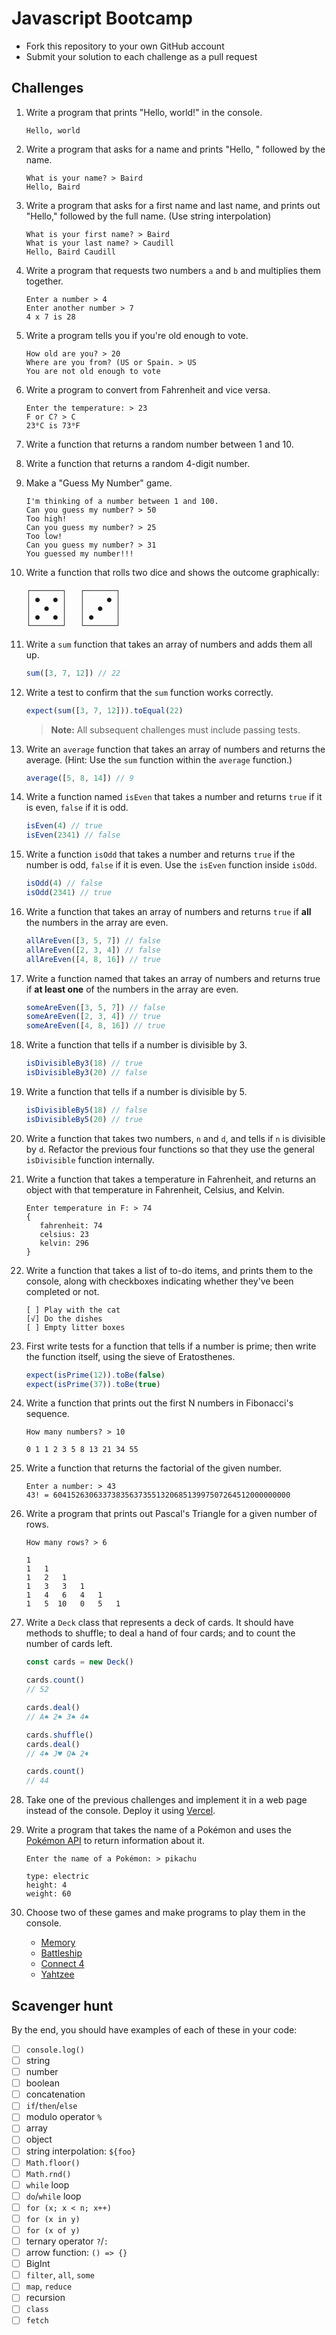 ﻿# Javascript Bootcamp

- Fork this repository to your own GitHub account
- Submit your solution to each challenge as a pull request

## Challenges

1.  Write a program that prints "Hello, world!" in the console.

    ```
    Hello, world
    ```

2.  Write a program that asks for a name and prints "Hello, " followed by the name.

    ```
    What is your name? > Baird
    Hello, Baird
    ```

3.  Write a program that asks for a first name and last name, and prints out "Hello," followed by
    the full name. (Use string interpolation)

    ```
    What is your first name? > Baird
    What is your last name? > Caudill
    Hello, Baird Caudill
    ```

4.  Write a program that requests two numbers `a` and `b` and multiplies them together.

    ```
    Enter a number > 4
    Enter another number > 7
    4 x 7 is 28
    ```

5.  Write a program tells you if you're old enough to vote.

    ```
    How old are you? > 20
    Where are you from? (US or Spain. > US
    You are not old enough to vote
    ```

6.  Write a program to convert from Fahrenheit and vice versa.

    ```
    Enter the temperature: > 23
    F or C? > C
    23⁰C is 73⁰F
    ```

7.  Write a function that returns a random number between 1 and 10.

8.  Write a function that returns a random 4-digit number.

9.  Make a "Guess My Number" game.

    ```
    I'm thinking of a number between 1 and 100.
    Can you guess my number? > 50
    Too high!
    Can you guess my number? > 25
    Too low!
    Can you guess my number? > 31
    You guessed my number!!!
    ```

10. Write a function that rolls two dice and shows the outcome graphically:

    ```
    ┌───────┐   ┌───────┐
    │ ●   ● │   │     ● │
    │   ●   │   │   ●   │
    │ ●   ● │   │ ●     │
    └───────┘   └───────┘
    ```

11. Write a `sum` function that takes an array of numbers and adds them all up.

    ```js
    sum([3, 7, 12]) // 22
    ```

12. Write a test to confirm that the `sum` function works correctly.

    ```js
    expect(sum([3, 7, 12])).toEqual(22)
    ```

    > **Note:** All subsequent challenges must include passing tests.

13. Write an `average` function that takes an array of numbers and returns the average. (Hint: Use
    the `sum` function within the `average` function.)

    ```js
    average([5, 8, 14]) // 9
    ```

14. Write a function named `isEven` that takes a number and returns `true` if it is even, `false` if
    it is odd.

    ```js
    isEven(4) // true
    isEven(2341) // false
    ```

15. Write a function `isOdd` that takes a number and returns `true` if the number is odd, `false` if
    it is even. Use the `isEven` function inside `isOdd`.

    ```js
    isOdd(4) // false
    isOdd(2341) // true
    ```

16. Write a function that takes an array of numbers and returns `true` if **all** the numbers in the
    array are even.

    ```js
    allAreEven([3, 5, 7]) // false
    allAreEven([2, 3, 4]) // false
    allAreEven([4, 8, 16]) // true
    ```

17. Write a function named that takes an array of numbers and returns true if **at least one** of
    the numbers in the array are even.

    ```js
    someAreEven([3, 5, 7]) // false
    someAreEven([2, 3, 4]) // true
    someAreEven([4, 8, 16]) // true
    ```

18. Write a function that tells if a number is divisible by 3.

    ```js
    isDivisibleBy3(18) // true
    isDivisibleBy3(20) // false
    ```

19. Write a function that tells if a number is divisible by 5.

    ```js
    isDivisibleBy5(18) // false
    isDivisibleBy5(20) // true
    ```

20. Write a function that takes two numbers, `n` and `d`, and tells if `n` is divisible by `d`.
    Refactor the previous four functions so that they use the general `isDivisible` function
    internally.

21. Write a function that takes a temperature in Fahrenheit, and returns an object with that
    temperature in Fahrenheit, Celsius, and Kelvin.

    ```
    Enter temperature in F: > 74
    {
       fahrenheit: 74
       celsius: 23
       kelvin: 296
    }
    ```

22. Write a function that takes a list of to-do items, and prints them to the console, along with
    checkboxes indicating whether they've been completed or not.

    ```
    [ ] Play with the cat
    [√] Do the dishes
    [ ] Empty litter boxes
    ```

23. First write tests for a function that tells if a number is prime; then write the function
    itself, using the sieve of Eratosthenes.

    ```js
    expect(isPrime(12)).toBe(false)
    expect(isPrime(37)).toBe(true)
    ```

24. Write a function that prints out the first N numbers in Fibonacci's sequence.

    ```
    How many numbers? > 10

    0 1 1 2 3 5 8 13 21 34 55
    ```

25. Write a function that returns the factorial of the given number.

    ```
    Enter a number: > 43
    43! = 60415263063373835637355132068513997507264512000000000
    ```

26. Write a program that prints out Pascal's Triangle for a given number of rows.

    ```
    How many rows? > 6

    1
    1   1
    1   2   1
    1   3   3   1
    1   4   6   4   1
    1   5  10   0   5   1
    ```

27. Write a `Deck` class that represents a deck of cards. It should have methods to shuffle; to deal
    a hand of four cards; and to count the number of cards left.

    ```js
    const cards = new Deck()

    cards.count()
    // 52

    cards.deal()
    // A♠ 2♠ 3♠ 4♠

    cards.shuffle()
    cards.deal()
    // 4♠ J♥ Q♣ 2♦

    cards.count()
    // 44
    ```

28. Take one of the previous challenges and implement it in a web page instead of the console.
    Deploy it using [Vercel](www.vercel.com).

29. Write a program that takes the name of a Pokémon and uses the [Pokémon API](https://pokeapi.co/)
    to return information about it.

    ```
    Enter the name of a Pokémon: > pikachu

    type: electric
    height: 4
    weight: 60
    ```

30. Choose two of these games and make programs to play them in the console.

    - [Memory](https://www.youtube.com/watch?v=492bM_dhdR4)
    - [Battleship](https://www.youtube.com/watch?v=4gHJlYLomrs)
    - [Connect 4](https://www.youtube.com/watch?v=utXzIFEVPjA)
    - [Yahtzee](https://www.youtube.com/watch?v=dQw4w9WgXcQ)

## Scavenger hunt

By the end, you should have examples of each of these in your code:

- [ ] `console.log()`
- [ ] string
- [ ] number
- [ ] boolean
- [ ] concatenation
- [ ] `if`/`then`/`else`
- [ ] modulo operator `%`
- [ ] array
- [ ] object
- [ ] string interpolation: `${foo}`
- [ ] `Math.floor()`
- [ ] `Math.rnd()`
- [ ] `while` loop
- [ ] `do`/`while` loop
- [ ] `for (x; x < n; x++)`
- [ ] `for (x in y)`
- [ ] `for (x of y)`
- [ ] ternary operator `?`/`:`
- [ ] arrow function: `() => {}`
- [ ] BigInt
- [ ] `filter`, `all`, `some`
- [ ] `map`, `reduce`
- [ ] recursion
- [ ] `class`
- [ ] `fetch`

